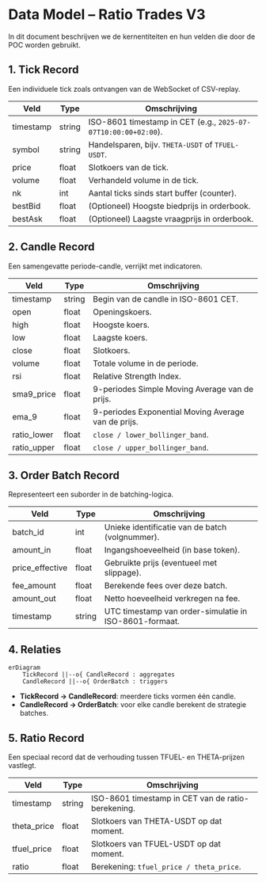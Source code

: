 

# Data Model – Ratio Trades V3

In dit document beschrijven we de kernentiteiten en hun velden die door de POC worden gebruikt.

## 1. Tick Record

Een individuele tick zoals ontvangen van de WebSocket of CSV-replay.

| Veld       | Type      | Omschrijving                                       |
|------------|-----------|----------------------------------------------------|
| timestamp  | string    | ISO-8601 timestamp in CET (e.g., `2025-07-07T10:00:00+02:00`). |
| symbol     | string    | Handelsparen, bijv. `THETA-USDT` of `TFUEL-USDT`.  |
| price      | float     | Slotkoers van de tick.                             |
| volume     | float     | Verhandeld volume in de tick.                      |
| nk         | int       | Aantal ticks sinds start buffer (counter).         |
| bestBid    | float    | (Optioneel) Hoogste biedprijs in orderbook.        |
| bestAsk    | float    | (Optioneel) Laagste vraagprijs in orderbook.       |

## 2. Candle Record

Een samengevatte periode-candle, verrijkt met indicatoren.

| Veld         | Type      | Omschrijving                                             |
|--------------|-----------|----------------------------------------------------------|
| timestamp    | string    | Begin van de candle in ISO-8601 CET.                     |
| open         | float     | Openingskoers.                                           |
| high         | float     | Hoogste koers.                                           |
| low          | float     | Laagste koers.                                           |
| close        | float     | Slotkoers.                                               |
| volume       | float     | Totale volume in de periode.                             |
| rsi          | float     | Relative Strength Index.                                 |
| sma9_price   | float     | 9-periodes Simple Moving Average van de prijs.           |
| ema_9        | float     | 9-periodes Exponential Moving Average van de prijs.      |
| ratio_lower  | float     | `close / lower_bollinger_band`.                          |
| ratio_upper  | float     | `close / upper_bollinger_band`.                          |

## 3. Order Batch Record

Representeert een suborder in de batching-logica.

| Veld            | Type    | Omschrijving                                                      |
|-----------------|---------|-------------------------------------------------------------------|
| batch_id        | int     | Unieke identificatie van de batch (volgnummer).                   |
| amount_in       | float   | Ingangshoeveelheid (in base token).                               |
| price_effective | float   | Gebruikte prijs (eventueel met slippage).                         |
| fee_amount      | float   | Berekende fees over deze batch.                                   |
| amount_out      | float   | Netto hoeveelheid verkregen na fee.                               |
| timestamp       | string  | UTC timestamp van order-simulatie in ISO-8601-formaat.            |


## 4. Relaties

```mermaid
erDiagram
    TickRecord ||--o{ CandleRecord : aggregates
    CandleRecord ||--o{ OrderBatch : triggers
```

- **TickRecord → CandleRecord**: meerdere ticks vormen één candle.
- **CandleRecord → OrderBatch**: voor elke candle berekent de strategie batches.

## 5. Ratio Record

Een speciaal record dat de verhouding tussen TFUEL- en THETA-prijzen vastlegt.

| Veld          | Type   | Omschrijving                                                  |
|---------------|--------|---------------------------------------------------------------|
| timestamp     | string | ISO-8601 timestamp in CET van de ratio-berekening.           |
| theta_price   | float  | Slotkoers van THETA-USDT op dat moment.                       |
| tfuel_price   | float  | Slotkoers van TFUEL-USDT op dat moment.                       |
| ratio         | float  | Berekening: `tfuel_price / theta_price`.                      |
